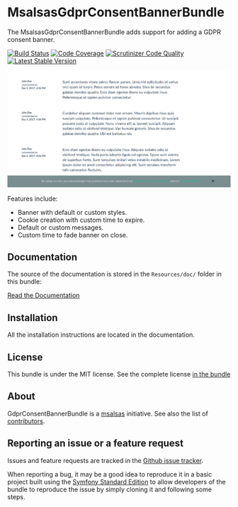 MsalsasGdprConsentBannerBundle
===================

The MsalsasGdprConsentBannerBundle adds support for adding a GDPR consent banner.

[![Build Status](https://travis-ci.org/msalsas/MsalsasGdprConsentBannerBundle.svg?branch=master)](https://travis-ci.org/msalsas/MsalsasGdprConsentBannerBundle) [![Code Coverage](https://scrutinizer-ci.com/g/msalsas/MsalsasGdprConsentBannerBundle/badges/coverage.png?b=master)](https://scrutinizer-ci.com/g/msalsas/MsalsasGdprConsentBannerBundle/?branch=master) [![Scrutinizer Code Quality](https://scrutinizer-ci.com/g/msalsas/MsalsasGdprConsentBannerBundle/badges/quality-score.png?b=master)](https://scrutinizer-ci.com/g/msalsas/MsalsasGdprConsentBannerBundle/?branch=master) [![Latest Stable Version](https://poser.pugx.org/msalsas/gdpr-consent-banner-bundle/v/stable.svg)](https://packagist.org/packages/msalsas/gdpr-consent-banner-bundle)

![Alt text](Resources/doc/msalsas_gdpr_consent_banner.png?raw=true "Screenshot")

Features include:

- Banner with default or custom styles.
- Cookie creation with custom time to expire.
- Default or custom messages.
- Custom time to fade banner on close.

Documentation
-------------

The source of the documentation is stored in the `Resources/doc/` folder
in this bundle:

[Read the Documentation](Resources/doc/index.rst)

Installation
------------

All the installation instructions are located in the documentation.

License
-------

This bundle is under the MIT license. See the complete license [in the bundle](LICENSE)

About
-----

GdprConsentBannerBundle is a [msalsas](https://github.com/msalsas) initiative.
See also the list of [contributors](https://github.com/msalsas/MsalsasGdprConsentBannerBundle/contributors).

Reporting an issue or a feature request
---------------------------------------

Issues and feature requests are tracked in the [Github issue tracker](https://github.com/msalsas/MsalsasGdprConsentBannerBundle/issues).

When reporting a bug, it may be a good idea to reproduce it in a basic project
built using the [Symfony Standard Edition](https://github.com/symfony/symfony-standard)
to allow developers of the bundle to reproduce the issue by simply cloning it
and following some steps.